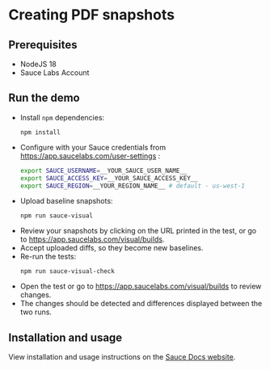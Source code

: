 # Creating PDF snapshots

## Prerequisites

-   NodeJS 18
-   Sauce Labs Account

## Run the demo

-   Install `npm` dependencies:
    ```
    npm install
    ```
-   Configure with your Sauce credentials from https://app.saucelabs.com/user-settings :
    ```sh
    export SAUCE_USERNAME=__YOUR_SAUCE_USER_NAME__
    export SAUCE_ACCESS_KEY=__YOUR_SAUCE_ACCESS_KEY__
    export SAUCE_REGION=__YOUR_REGION_NAME__ # default - us-west-1
    ```
-   Upload baseline snapshots:
    ```
    npm run sauce-visual
    ```
-   Review your snapshots by clicking on the URL printed in the test, or go to https://app.saucelabs.com/visual/builds.
-   Accept uploaded diffs, so they become new baselines.
-   Re-run the tests:
    ```
    npm run sauce-visual-check
    ```
-   Open the test or go to https://app.saucelabs.com/visual/builds to review changes.
-   The changes should be detected and differences displayed between the two runs.

## Installation and usage

View installation and usage instructions on the [Sauce Docs website](https://docs.saucelabs.com/visual-testing/integrations/snapshots-cli/). <!-- TODO: Add the actual documentation link -->
